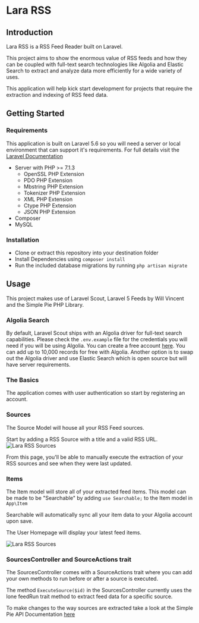 # Lara RSS


## Introduction

Lara RSS is a RSS Feed Reader built on Laravel. 

This project aims to show the enormous value of RSS feeds and how they can be coupled with full-text search technologies like Algolia and Elastic Search to extract and analyze data more efficiently for a wide variety of uses. 

This application will help kick start development for projects that require the extraction and indexing of RSS feed data. 


## Getting Started

### Requirements

This application is built on Laravel 5.6 so you will need a server or local environment that can support it's requirements. For full details visit the [Laravel Documentation](https://laravel.com/docs/5.6)

* Server with PHP >= 7.1.3
  - OpenSSL PHP Extension
  - PDO PHP Extension
  - Mbstring PHP Extension
  - Tokenizer PHP Extension
  - XML PHP Extension
  - Ctype PHP Extension
  - JSON PHP Extension
* Composer
* MySQL

### Installation

* Clone or extract this repository into your destination folder
* Install Dependencies using `composer install`
* Run the included database migrations by running `php artisan migrate`


## Usage

This project makes use of Laravel Scout, Laravel 5 Feeds by Will Vincent and the Simple Pie PHP Library. 

### Algolia Search

By default, Laravel Scout ships with an Algolia driver for full-text search capabilities. Please check the `.env.example` file for the credentials you will need if you will be using Algolia. You can create a free account [here](https://www.algolia.com/). You can add up to 10,000 records for free with Algolia. Another option is to swap out the Algolia driver and use Elastic Search which is open source but will have server requirements.

### The Basics

The application comes with user authentication so start by registering an account. 

### Sources
The Source Model will house all your RSS Feed sources.

Start by adding a RSS Source with a title and a valid RSS URL.
![Lara RSS Sources](http://harbind.com/img/LaraRSS-Sources1.png)

From this page, you'll be able to manually execute the extraction of your RSS sources and see when they were last updated. 


### Items
The Item model will store all of your extracted feed items. This model can be made to be "Searchable" by adding `use Searchable;` to the Item model in `App\Item`

Searchable will automatically sync all your item data to your Algolia account upon save.

The User Homepage will display your latest feed items. 

![Lara RSS Sources](http://harbind.com/img/LaraRSS-Home.png)


### SourcesController and SourceActions trait
The SourcesController comes with a SourceActions trait where you can add your own methods to run before or after a source is executed. 

The method `ExecuteSource($id)` in the SourcesController currently uses the lone feedRun trait method to extract feed data for a specific source.

To make changes to the way sources are extracted take a look at the Simple Pie API Documentation [here](http://simplepie.org/api/class-SimplePie_Item.html)


